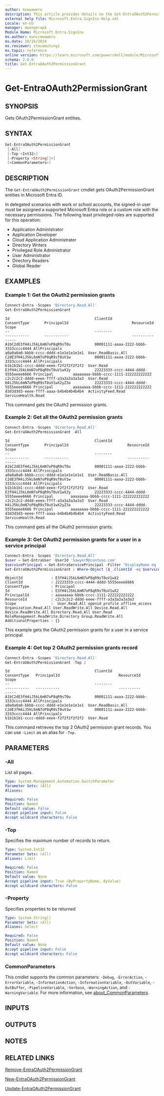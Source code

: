 ```yaml
---
author: msewaweru
description: This article provides details on the Get-EntraOAuth2PermissionGrant Command.
external help file: Microsoft.Entra.SignIns-Help.xml
Locale: en-US
manager: mwongerapk
Module Name: Microsoft.Entra.SignIns
ms.author: eunicewaweru
ms.date: 10/16/2024
ms.reviewer: stevemutungi
ms.topic: reference
online version: https://learn.microsoft.com/powershell/module/Microsoft.Entra.SignIns/Get-EntraOAuth2PermissionGrant
schema: 2.0.0
title: Get-EntraOAuth2PermissionGrant
---
```


# Get-EntraOAuth2PermissionGrant

## SYNOPSIS

Gets OAuth2PermissionGrant entities.

## SYNTAX

```powershell
Get-EntraOAuth2PermissionGrant
 [-All]
 [-Top <Int32>]
 [-Property <String[]>]
 [<CommonParameters>]
```

## DESCRIPTION

The `Get-EntraOAuth2PermissionGrant` cmdlet gets OAuth2PermissionGrant entities in Microsoft Entra ID.

In delegated scenarios with work or school accounts, the signed-in user must be assigned a supported Microsoft Entra role or a custom role with the necessary permissions. The following least privileged roles are supported for this operation:

- Application Administrator
- Application Developer
- Cloud Application Administrator
- Directory Writers
- Privileged Role Administrator
- User Administrator
- Directory Readers
- Global Reader

## EXAMPLES

### Example 1: Get the OAuth2 permission grants

```powershell
Connect-Entra -Scopes 'Directory.Read.All'
Get-EntraOAuth2PermissionGrant
```

```Output
Id                                       ClientId                             ConsentType       PrincipalId                             ResourceId                            Scope
--                                       --------                             -----------       -----------                             ----------                            -----
A1bC2dE3fH4iJ5kL6mN7oP8qR9sT0u           00001111-aaaa-2222-bbbb-3333cccc4444 AllPrincipals                                             a0a0a0a0-bbbb-cccc-dddd-e1e1e1e1e1e1  User.ReadBasic.All
C2dE3fH4iJ5kL6mN7oP8qR9sT0uV1w           00001111-aaaa-2222-bbbb-3333cccc4444 AllPrincipals                                             b1b1b1b1-cccc-dddd-eeee-f2f2f2f2f2f2  User.Read
E3fH4iJ5kL6mN7oP8qR9sT0uV1wX2y           22223333-cccc-4444-dddd-5555eeee6666 Principal         aaaaaaaa-bbbb-cccc-1111-222222222222    c2c2c2c2-dddd-eeee-ffff-a3a3a3a3a3a3  User.Read
H4iJ5kL6mN7oP8qR9sT0uV1wX2yZ3a           22223333-cccc-4444-dddd-5555eeee6666 Principal         aaaaaaaa-bbbb-cccc-1111-222222222222    d3d3d3d3-eeee-ffff-aaaa-b4b4b4b4b4b4  ActivityFeed.Read ServiceHealth.Read
```

This command gets the OAuth2 permission grants.

### Example 2: Get all the OAuth2 permission grants

```powershell
Connect-Entra -Scopes 'Directory.Read.All'
Get-EntraOAuth2PermissionGrant -All
```

```Output
Id                                       ClientId                             ConsentType       PrincipalId                           ResourceId                            Scope
--                                       --------                             -----------       -----------                           ----------                            -----
A1bC2dE3fH4iJ5kL6mN7oP8qR9sT0u           00001111-aaaa-2222-bbbb-3333cccc4444 AllPrincipals                                           a0a0a0a0-bbbb-cccc-dddd-e1e1e1e1e1e1  User.ReadBasic.All
C2dE3fH4iJ5kL6mN7oP8qR9sT0uV1w           00001111-aaaa-2222-bbbb-3333cccc4444 AllPrincipals                                           b1b1b1b1-cccc-dddd-eeee-f2f2f2f2f2f2  User.Read
E3fH4iJ5kL6mN7oP8qR9sT0uV1wX2y           22223333-cccc-4444-dddd-5555eeee6666 Principal        aaaaaaaa-bbbb-cccc-1111-222222222222   c2c2c2c2-dddd-eeee-ffff-a3a3a3a3a3a3  User.Read
H4iJ5kL6mN7oP8qR9sT0uV1wX2yZ3a           22223333-cccc-4444-dddd-5555eeee6666 Principal        aaaaaaaa-bbbb-cccc-1111-222222222222   d3d3d3d3-eeee-ffff-aaaa-b4b4b4b4b4b4  ActivityFeed.Read ServiceHealth.Read
```

This command gets all the OAuth2 permission grants.

### Example 3: Get OAuth2 permission grants for a user in a service principal

```powershell
Connect-Entra -Scopes 'Directory.Read.All'
$user = Get-EntraUser -UserId 'SawyerM@contoso.com'
$servicePrincipal = Get-EntraServicePrincipal -Filter "DisplayName eq 'Helpdesk Application'"
Get-EntraOAuth2PermissionGrant | Where-Object {$_.ClientId -eq $servicePrincipal.Id -and $_.PrincipalId -eq $user.Id} | Format-List
```

```Output
ObjectId             : E3fH4iJ5kL6mN7oP8qR9sT0uV1wX2
ClientId             : 22223333-cccc-4444-dddd-5555eeee6666
ConsentType          : Principal
Id                   : E3fH4iJ5kL6mN7oP8qR9sT0uV1wX2
PrincipalId          : aaaaaaaa-bbbb-cccc-1111-222222222222
ResourceId           : c2c2c2c2-dddd-eeee-ffff-a3a3a3a3a3a3
Scope                :  User.Read.All openid profile offline_access Organization.Read.All User.ReadWrite.All Device.Read.All Device.ReadWrite.All Directory.Read.All User.Read RoleManagement.ReadWrite.Directory Group.ReadWrite.All
AdditionalProperties : {}
```

This example gets the OAuth2 permission grants for a user in a service principal.

### Example 4: Get top 2 OAuth2 permission grants record

```powershell
Connect-Entra -Scopes 'Directory.Read.All'
Get-EntraOAuth2PermissionGrant -Top 2
```

```output
Id                                       ClientId                             ConsentType   PrincipalId                           ResourceId                            Scope
--                                       --------                             -----------   -----------                           ----------                            -----
A1bC2dE3fH4iJ5kL6mN7oP8qR9sT0u           00001111-aaaa-2222-bbbb-3333cccc4444 AllPrincipals                                       a0a0a0a0-bbbb-cccc-dddd-e1e1e1e1e1e1  User.ReadBasic.All
C2dE3fH4iJ5kL6mN7oP8qR9sT0uV1w           00001111-aaaa-2222-bbbb-3333cccc4444 AllPrincipals                                       b1b1b1b1-cccc-dddd-eeee-f2f2f2f2f2f2  User.Read
```

This command retrieves the top 2 OAuth2 permission grant records. You can use `-Limit` as an alias for `-Top`.

## PARAMETERS

### -All

List all pages.

```yaml
Type: System.Management.Automation.SwitchParameter
Parameter Sets: (All)
Aliases:

Required: False
Position: Named
Default value: False
Accept pipeline input: False
Accept wildcard characters: False
```

### -Top

Specifies the maximum number of records to return.

```yaml
Type: System.Int32
Parameter Sets: (All)
Aliases: Limit

Required: False
Position: Named
Default value: None
Accept pipeline input: True (ByPropertyName, ByValue)
Accept wildcard characters: False
```

### -Property

Specifies properties to be returned

```yaml
Type: System.String[]
Parameter Sets: (All)
Aliases: Select

Required: False
Position: Named
Default value: None
Accept pipeline input: False
Accept wildcard characters: False
```

### CommonParameters

This cmdlet supports the common parameters: `-Debug`, `-ErrorAction`, `-ErrorVariable`, `-InformationAction`, `-InformationVariable`, `-OutVariable`, `-OutBuffer`, `-PipelineVariable`, `-Verbose`, `-WarningAction`, and `-WarningVariable`. For more information, see [about_CommonParameters](https://go.microsoft.com/fwlink/?LinkID=113216).

## INPUTS

## OUTPUTS

## NOTES

## RELATED LINKS

[Remove-EntraOAuth2PermissionGrant](Remove-EntraOAuth2PermissionGrant.md)

[New-EntraOAuth2PermissionGrant](New-EntraOauth2PermissionGrant.md)

[Update-EntraOAuth2PermissionGrant](Update-EntraOauth2PermissionGrant.md)
